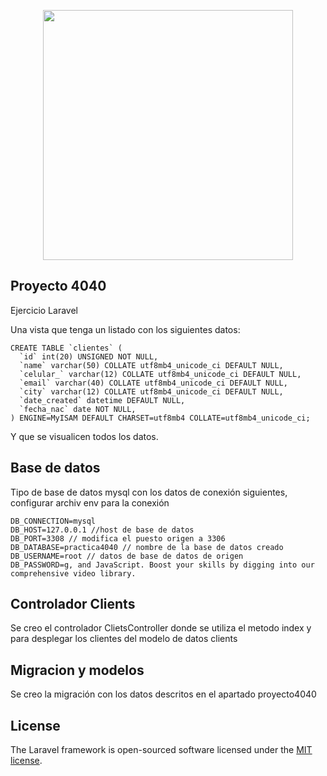 <p align="center"><a href="https://laravel.com" target="_blank"><img src="https://raw.githubusercontent.com/laravel/art/master/logo-lockup/5%20SVG/2%20CMYK/1%20Full%20Color/laravel-logolockup-cmyk-red.svg" width="400"></a></p>



## Proyecto 4040

  Ejercicio Laravel

Una vista que tenga un listado con los siguientes datos:
~~~
CREATE TABLE `clientes` (
  `id` int(20) UNSIGNED NOT NULL,
  `name` varchar(50) COLLATE utf8mb4_unicode_ci DEFAULT NULL,
  `celular_` varchar(12) COLLATE utf8mb4_unicode_ci DEFAULT NULL,
  `email` varchar(40) COLLATE utf8mb4_unicode_ci DEFAULT NULL,
  `city` varchar(12) COLLATE utf8mb4_unicode_ci DEFAULT NULL,
  `date_created` datetime DEFAULT NULL,
  `fecha_nac` date NOT NULL,
) ENGINE=MyISAM DEFAULT CHARSET=utf8mb4 COLLATE=utf8mb4_unicode_ci;
~~~
Y que se visualicen todos los datos.


## Base de datos

Tipo de base de datos mysql con los datos de conexión siguientes, configurar archiv env para la conexión
~~~
DB_CONNECTION=mysql
DB_HOST=127.0.0.1 //host de base de datos
DB_PORT=3308 // modifica el puesto origen a 3306
DB_DATABASE=practica4040 // nombre de la base de datos creado
DB_USERNAME=root // datos de base de datos de origen
DB_PASSWORD=g, and JavaScript. Boost your skills by digging into our comprehensive video library.
~~~
## Controlador Clients

Se creo el controlador ClietsController donde se utiliza el metodo index y para desplegar los clientes del modelo de datos clients

## Migracion y modelos

Se creo la migración con los datos descritos en el apartado proyecto4040



## License

The Laravel framework is open-sourced software licensed under the [MIT license](https://opensource.org/licenses/MIT).
